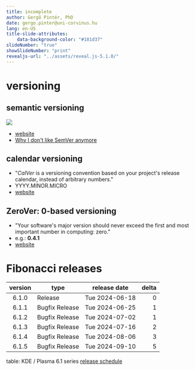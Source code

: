 ```yaml
---
title: incomplete
author: Gergő Pintér, PhD
date: gergo.pinter@uni-corvinus.hu
lang: en-US
title-slide-attributes:
    data-background-color: "#181d37"
slideNumber: "true"
showSlideNumber: "print"
revealjs-url: "../assets/reveal.js-5.1.0/"
---
```


# versioning

## semantic versioning

![](https://jontejada.com/blog/assets/semver02.png)

- [website](https://semver.org)
- [Why I don't like SemVer anymore](https://snarky.ca/why-i-dont-like-semver/)

## calendar versioning

- "*CalVer* is a versioning convention based on your project's release calendar, instead of arbitrary numbers."
- YYYY.MINOR.MICRO
- [website](https://calver.org)

## ZeroVer: 0-based versioning

- "Your software's major version should never exceed the first and most important number in computing: zero."
- e.g.: **0.4.1**
- [website](https://0ver.org)


# Fibonacci releases

| version | type           | release date   | delta |
|:-------:|----------------|----------------|------:|
| 6.1.0   | Release        | Tue 2024-06-18 | 0     |
| 6.1.1   | Bugfix Release | Tue 2024-06-25 | 1     |
| 6.1.2   | Bugfix Release | Tue 2024-07-02 | 1     |
| 6.1.3   | Bugfix Release | Tue 2024-07-16 | 2     |
| 6.1.4   | Bugfix Release | Tue 2024-08-06 | 3     |
| 6.1.5   | Bugfix Release | Tue 2024-09-10 | 5     |

table: KDE / Plasma 6.1 series [release schedule](https://community.kde.org/Schedules/Plasma_6)
